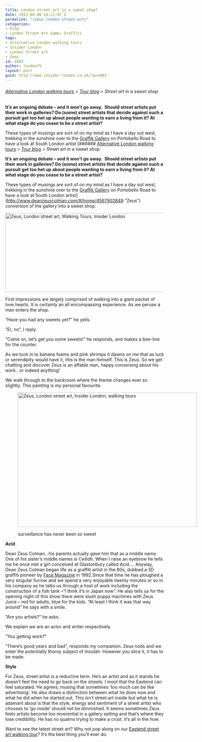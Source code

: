 ```yaml
---
title: London street art in a sweet shop?
date: 2013-04-08 14:11:07 Z
permalink: "/zeus-london-street-art/"
categories:
- blog
- London Street Art &amp; Graffiti
tags:
- alternative London walking tours
- Insider London
- London Street art
- Zeus
id: 4483
author: london75
layout: post
guid: http://www.insider-london.co.uk/?p=4483
---
```


###### [Alternative London walking tours](http://www.insider-london.co.uk/ "Alternative London walking tours") > [Tour blog](http://www.insider-london.co.uk/blog/ "Insider London walking tour blog") > Street art in a sweet shop

**It’s an ongoing debate – and it won’t go away.  Should street artists put their work in galleries? Do (some) street artists that decide against such a pursuit get too het up about people wanting to earn a living from it? At what stage do you cease to be a street artist?**

These types of musings are sort of on my mind as I have a day out west, trekking in the sunshine over to the [Graffik Gallery](http://www.graffikgallery.com/ "Graffik Gallery") on Portobello Road to have a look at South London artist [###### [Alternative London walking tours](http://www.insider-london.co.uk/ "Alternative London walking tours") > [Tour blog](http://www.insider-london.co.uk/blog/ "Insider London walking tour blog") > Street art in a sweet shop

**It’s an ongoing debate – and it won’t go away.  Should street artists put their work in galleries? Do (some) street artists that decide against such a pursuit get too het up about people wanting to earn a living from it? At what stage do you cease to be a street artist?**

These types of musings are sort of on my mind as I have a day out west, trekking in the sunshine over to the [Graffik Gallery](http://www.graffikgallery.com/ "Graffik Gallery") on Portobello Road to have a look at South London artist](http://www.deanzeuscolman.com/#/home/4567902849 "Zeus") conversion of the gallery into a sweet shop.

<a href="http://www.insider-london.co.uk/blog/2013/04/08/zeus-london-street-art/zeus/" rel="attachment wp-att-4488"><img class="alignnone size-full wp-image-4488" alt="Zeus, London street art, Walking Tours, Inisder London" src="http://www.insider-london.co.uk/wp-content/uploads/2013/02/Zeus.png" width="569" height="251" /></a>

First impressions are largely comprised of walking into a giant packet of love hearts. It is certainly an all encompassing experience. As we peruse a man enters the shop.

“Have you had any sweets yet?” he yells.

“Er, no”, I reply.

“Come on, let’s get you some sweets!” he responds, and makes a bee-line for the counter.

As we tuck in to banana foams and pink shrimps it dawns on me that as luck or serendipity would have it, this is the man himself. This is Zeus. So we get chatting and discover Zeus is an affable man, happy conversing about his work.. or indeed anything!

We walk through to the backroom where the theme changes ever so slightly. This painting is my personal favourite.<figure id="attachment_4493" style="width: 569px" class="wp-caption alignnone">

<a href="http://www.insider-london.co.uk/blog/2013/04/08/zeus-london-street-art/mirror/" rel="attachment wp-att-4493"><img class="size-full wp-image-4493" alt="Zeus, London street art, Insider London, walking tours" src="http://www.insider-london.co.uk/wp-content/uploads/2013/02/Mirror.jpg" width="569" height="427" /></a><figcaption class="wp-caption-text">surveillance has never been so sweet</figcaption></figure> 

**Acid**

Dean Zeus Colman&#8230;his parents actually gave him that as a middle name. One of his sister’s middle names is Ceilidh. When I raise an eyebrow he tells me he once met a girl conceived at Glastonbury called Acid&#8230;. Anyway, Dean Zeus Colman began life as a graffiti artist in the 80s, dubbed a 3D graffiti pioneer by [Face Magazine](http://thefacearchive.tumblr.com/ "Face") in 1992.Since that time he has ploughed a very singular furrow and we spend a very enjoyable twenty minutes or so in his company as he talks us through a host of work including the construction of a fish tank –“I think it’s in Japan now”. He also tells us for the opening night of this show there were slush puppy machines with Zeus Juice – red for adults, blue for the kids. “At least I think it was that way around” he says with a smile.

&#8220;Are you artists?&#8221; he asks.

We explain we are an actor and writer respectively.

&#8220;You getting work?&#8221;

&#8220;There’s good years and bad&#8221;, responds my companion. Zeus nods and we enter the potentially thorny subject of moolah. However you slice it, it has to be made.

**Style**

For Zeus, street artist is a reductive term. He’s an artist and as it stands he doesn’t feel the need to go back on the streets. I moot that the Eastend can feel saturated. He agrees, musing that sometimes ‘too much can be like advertising’. He also draws a distinction between what he does now and what he did when he started out. This isn’t street art inside but what he is adamant about is that the style, energy and sentiment of a street artist who chooses to ‘go inside’ should not be diminished. It seems sometimes Zeus feels artists become too reverential in a gallery setting and that’s where they lose credibility. He has no qualms trying to make a crust. It’s all in the how.

Want to see the latest street art? Why not pop along on our [Eastend street art walking tour](http://www.insider-london.co.uk/london-graffiti-artists-walking-tours/ "street art walking tour")? It&#8217;s the best thing you&#8217;ll ever do.